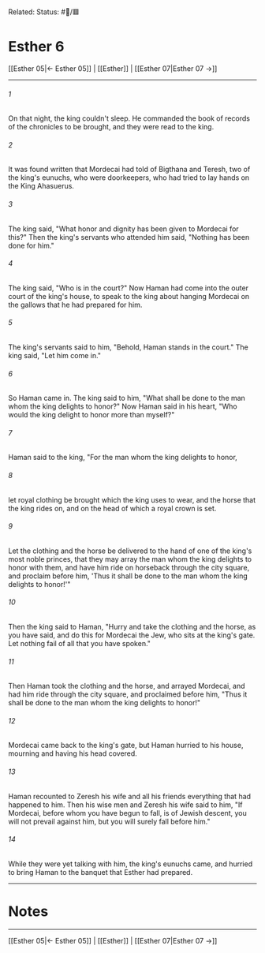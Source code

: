 Related:
Status: #📖/🟥
# Esther 6

[[Esther 05|← Esther 05]] | [[Esther]] | [[Esther 07|Esther 07 →]]
***



###### 1 
On that night, the king couldn't sleep. He commanded the book of records of the chronicles to be brought, and they were read to the king. 

###### 2 
It was found written that Mordecai had told of Bigthana and Teresh, two of the king's eunuchs, who were doorkeepers, who had tried to lay hands on the King Ahasuerus. 

###### 3 
The king said, "What honor and dignity has been given to Mordecai for this?" Then the king's servants who attended him said, "Nothing has been done for him." 

###### 4 
The king said, "Who is in the court?" Now Haman had come into the outer court of the king's house, to speak to the king about hanging Mordecai on the gallows that he had prepared for him. 

###### 5 
The king's servants said to him, "Behold, Haman stands in the court." The king said, "Let him come in." 

###### 6 
So Haman came in. The king said to him, "What shall be done to the man whom the king delights to honor?" Now Haman said in his heart, "Who would the king delight to honor more than myself?" 

###### 7 
Haman said to the king, "For the man whom the king delights to honor, 

###### 8 
let royal clothing be brought which the king uses to wear, and the horse that the king rides on, and on the head of which a royal crown is set. 

###### 9 
Let the clothing and the horse be delivered to the hand of one of the king's most noble princes, that they may array the man whom the king delights to honor with them, and have him ride on horseback through the city square, and proclaim before him, 'Thus it shall be done to the man whom the king delights to honor!'" 

###### 10 
Then the king said to Haman, "Hurry and take the clothing and the horse, as you have said, and do this for Mordecai the Jew, who sits at the king's gate. Let nothing fail of all that you have spoken." 

###### 11 
Then Haman took the clothing and the horse, and arrayed Mordecai, and had him ride through the city square, and proclaimed before him, "Thus it shall be done to the man whom the king delights to honor!" 

###### 12 
Mordecai came back to the king's gate, but Haman hurried to his house, mourning and having his head covered. 

###### 13 
Haman recounted to Zeresh his wife and all his friends everything that had happened to him. Then his wise men and Zeresh his wife said to him, "If Mordecai, before whom you have begun to fall, is of Jewish descent, you will not prevail against him, but you will surely fall before him." 

###### 14 
While they were yet talking with him, the king's eunuchs came, and hurried to bring Haman to the banquet that Esther had prepared.

---
# Notes


***
[[Esther 05|← Esther 05]] | [[Esther]] | [[Esther 07|Esther 07 →]]
